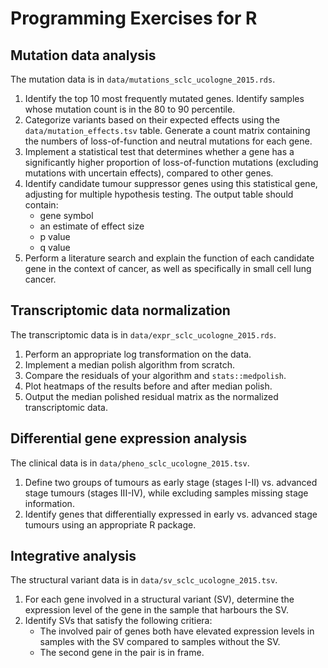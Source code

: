 # Programming Exercises for R

## Mutation data analysis

The mutation data is in `data/mutations_sclc_ucologne_2015.rds`.

1. Identify the top 10 most frequently mutated genes.
   Identify samples whose mutation count is in the 80 to 90 percentile.
2. Categorize variants based on their expected effects using the
   `data/mutation_effects.tsv` table.
   Generate a count matrix containing the numbers of loss-of-function
   and neutral mutations for each gene.
3. Implement a statistical test that determines whether a gene has a
   significantly higher proportion of loss-of-function mutations
   (excluding mutations with uncertain effects),
   compared to other genes.
4. Identify candidate tumour suppressor genes using this statistical gene,
   adjusting for multiple hypothesis testing.
   The output table should contain:
     - gene symbol
     - an estimate of effect size
     - p value
     - q value
5. Perform a literature search and explain the function of each candidate
   gene in the context of cancer, as well as specifically in small cell 
   lung cancer.

## Transcriptomic data normalization

The transcriptomic data is in `data/expr_sclc_ucologne_2015.rds`.

1. Perform an appropriate log transformation on the data.
2. Implement a median polish algorithm from scratch.
3. Compare the residuals of your algorithm and `stats::medpolish`.
4. Plot heatmaps of the results before and after median polish.
5. Output the median polished residual matrix as the normalized transcriptomic data.

## Differential gene expression analysis

The clinical data is in `data/pheno_sclc_ucologne_2015.tsv`.

1. Define two groups of tumours as early stage (stages I-II) vs. advanced stage
   tumours (stages III-IV), while excluding samples missing stage information.
2. Identify genes that differentially expressed in early vs. advanced stage
   tumours using an appropriate R package.

## Integrative analysis

The structural variant data is in `data/sv_sclc_ucologne_2015.tsv`.

1. For each gene involved in a structural variant (SV), determine the expression 
   level of the gene in the sample that harbours the SV.
2. Identify SVs that satisfy the following critiera:
      - The involved pair of genes both have elevated expression levels
        in samples with the SV compared to samples without the SV.
      - The second gene in the pair is in frame.

